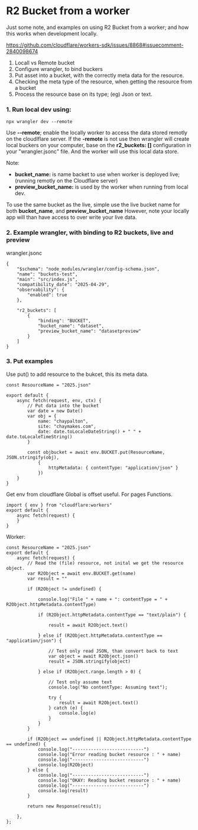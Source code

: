 # R2 Bucket from a worker

Just some note, and examples on using R2 Bucket from a worker; and how this works when development locally.

https://github.com/cloudflare/workers-sdk/issues/8868#issuecomment-2840098674

 1) Locall vs Remote bucket
 2) Configure wrangler, to bind buckers
 3) Put asset into a bucket, with the correctly meta data for the resource.
 4) Checking the meta type of the resource, when getting the resource from a bucket
 5) Process the resource base on its type; (eg) Json or text.

### 1. Run local dev using:
```
npx wrangler dev --remote
```

Use **--remote**; enable the locally worker to access the data stored remotly on the cloudlflare server.
If the **-remote** is not use then wrangler will create local buckers on your computer, base on the **r2_buckets: []**
configuration in your "wrangler.jsonc" file. And the worker will use this local data store.

Note:
 - **bucket_name:**  is name backet to use when worker is deployed live; (running remotly on the Cloudflare server)
 - **preview_bucket_name:** is used by the worker when running from local dev.

To use the same bucket as the live, simple use the live bucket name for both **bucket_name**, and **preview_bucket_name**
However, note your locally app will than have access to over write your live data.


### 2. Example wrangler, with binding to R2 buckets, live and preview

wrangler.jsonc
```
{
	"$schema": "node_modules/wrangler/config-schema.json",
	"name": "buckets-test",
	"main": "src/index.js",
	"compatibility_date": "2025-04-29",
	"observability": {
		"enabled": true
	},

	"r2_buckets": [
		{
			"binding": "BUCKET",
			"bucket_name": "dataset",
			"preview_bucket_name": "datasetpreview"
		}
	]
}
```

### 3. Put examples

Use put() to add resource to the bukcet, this its meta data.
```
const ResourceName = "2025.json"

export default {
	async fetch(request, env, ctx) {
		// Put data into the bucket
		var date = new Date()
		var obj = {
			name: "chaypalton",
			site: "chaymakes.com",
			date: date.toLocaleDateString() + " " + date.toLocaleTimeString()
		}

		const objbucket = await env.BUCKET.put(ResourceName, JSON.stringify(obj),
			{
				httpMetadata: { contentType: "application/json" }
			})
	}
}

```
Get env from cloudflare Global is offset useful. For pages Functions.
```
import { env } from "cloudflare:workers"
export default {
	async fetch(request) {
	}
}
```

Worker:
```
const ResourceName = "2025.json"
export default {
	async fetch(request) {
		// Read the (file) resource, not inital we get the resource object.
		var R2Object = await env.BUCKET.get(name)
		var result = ""

		if (R2Object != undefined) {

			console.log("File " + name + ": contentType = " + R2Object.httpMetadata.contentType)

			if (R2Object.httpMetadata.contentType == "text/plain") {

				result = await R2Object.text()

			} else if (R2Object.httpMetadata.contentType == "application/json") {

				// Test only read JSON, than convert back to text
				var object = await R2Object.json()
				result = JSON.stringify(object)

			} else if (R2Object.range.length > 0) {

				// Test only assume text
				console.log("No contentType: Assuming text");

				try {
					result = await R2Object.text()
				} catch (e) {
					console.log(e)
				}
			}
		}

		if (R2Object == undefined || R2Object.httpMetadata.contentType == undefined) {
			console.log("---------------------------")
			console.log("Error reading bucket resource : " + name)
			console.log("---------------------------")
			console.log(R2Object)
		} else {
			console.log("---------------------------")
			console.log("OKAY: Reading bucket resource : " + name)
			console.log("---------------------------")
			console.log(result)
		}

		return new Response(result);

	},
};
```
